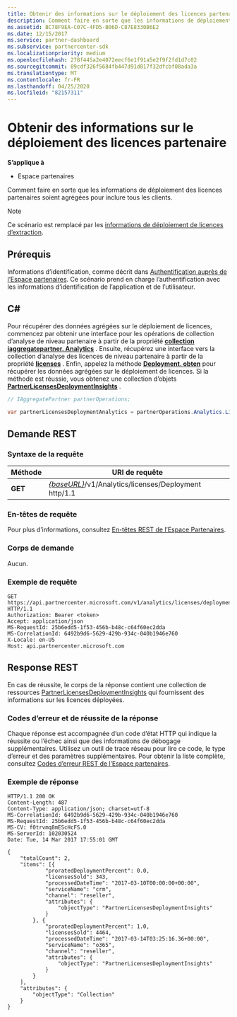 ```yaml
---
title: Obtenir des informations sur le déploiement des licences partenaire
description: Comment faire en sorte que les informations de déploiement des licences partenaires soient agrégées pour inclure tous les clients.
ms.assetid: BC78F9EA-C07C-4FD5-B06D-C87E8330B6E2
ms.date: 12/15/2017
ms.service: partner-dashboard
ms.subservice: partnercenter-sdk
ms.localizationpriority: medium
ms.openlocfilehash: 278f445a2e4072eecf6e1f91a5e2f9f2fd1d7c02
ms.sourcegitcommit: 89cdf326f5684fb447d91d817f32dfcbf08ada3a
ms.translationtype: MT
ms.contentlocale: fr-FR
ms.lasthandoff: 04/25/2020
ms.locfileid: "82157311"
---
```

# <a name="get-partner-licenses-deployment-information"></a>Obtenir des informations sur le déploiement des licences partenaire

**S’applique à**

- Espace partenaires

Comment faire en sorte que les informations de déploiement des licences partenaires soient agrégées pour inclure tous les clients.

> [!NOTE]
> Ce scénario est remplacé par les [informations de déploiement de licences d’extraction](get-licenses-deployment-information.md).

## <a name="prerequisites"></a>Prérequis

Informations d’identification, comme décrit dans [Authentification auprès de l’Espace partenaires](partner-center-authentication.md). Ce scénario prend en charge l’authentification avec les informations d’identification de l’application et de l’utilisateur.

## <a name="c"></a>C\#

Pour récupérer des données agrégées sur le déploiement de licences, commencez par obtenir une interface pour les opérations de collection d’analyse de niveau partenaire à partir de la propriété [**collection iaggregatepartner. Analytics**](https://docs.microsoft.com/dotnet/api/microsoft.store.partnercenter.ipartner.analytics) . Ensuite, récupérez une interface vers la collection d’analyse des licences de niveau partenaire à partir de la propriété [**licenses**](https://docs.microsoft.com/dotnet/api/microsoft.store.partnercenter.analytics.ipartneranalyticscollection.licenses) . Enfin, appelez la méthode [**Deployment. obten**](https://docs.microsoft.com/dotnet/api/microsoft.store.partnercenter.genericoperations.ientireentitycollectionretrievaloperations-2.get) pour récupérer les données agrégées sur le déploiement de licences. Si la méthode est réussie, vous obtenez une collection d’objets [**PartnerLicensesDeploymentInsights**](https://docs.microsoft.com/dotnet/api/microsoft.store.partnercenter.models.analytics.partnerlicensesdeploymentinsights) .

``` csharp
// IAggregatePartner partnerOperations;

var partnerLicensesDeploymentAnalytics = partnerOperations.Analytics.Licenses.Deployment.Get();
```

## <a name="rest-request"></a>Demande REST

### <a name="request-syntax"></a>Syntaxe de la requête

| Méthode  | URI de requête                                                                           |
|---------|---------------------------------------------------------------------------------------|
| **GET** | [*{baseURL}*](partner-center-rest-urls.md)/v1/Analytics/licenses/Deployment http/1.1 |

### <a name="request-headers"></a>En-têtes de requête

Pour plus d’informations, consultez [En-têtes REST de l’Espace Partenaires](headers.md).

### <a name="request-body"></a>Corps de demande

Aucun.

### <a name="request-example"></a>Exemple de requête

```http
GET https://api.partnercenter.microsoft.com/v1/analytics/licenses/deployment HTTP/1.1
Authorization: Bearer <token>
Accept: application/json
MS-RequestId: 25b6edd5-1f53-456b-b48c-c64f60ec2dda
MS-CorrelationId: 6492b9d6-5629-429b-934c-040b1946e760
X-Locale: en-US
Host: api.partnercenter.microsoft.com
```

## <a name="rest-response"></a>Response REST

En cas de réussite, le corps de la réponse contient une collection de ressources [PartnerLicensesDeploymentInsights](analytics-resources.md#partnerlicensesdeploymentinsights) qui fournissent des informations sur les licences déployées.

### <a name="response-success-and-error-codes"></a>Codes d’erreur et de réussite de la réponse

Chaque réponse est accompagnée d’un code d’état HTTP qui indique la réussite ou l’échec ainsi que des informations de débogage supplémentaires. Utilisez un outil de trace réseau pour lire ce code, le type d’erreur et des paramètres supplémentaires. Pour obtenir la liste complète, consultez [Codes d’erreur REST de l’Espace partenaires](error-codes.md).

### <a name="response-example"></a>Exemple de réponse

```http
HTTP/1.1 200 OK
Content-Length: 487
Content-Type: application/json; charset=utf-8
MS-CorrelationId: 6492b9d6-5629-429b-934c-040b1946e760
MS-RequestId: 25b6edd5-1f53-456b-b48c-c64f60ec2dda
MS-CV: f0trvmq8mEScHcFS.0
MS-ServerId: 102030524
Date: Tue, 14 Mar 2017 17:55:01 GMT

{
    "totalCount": 2,
    "items": [{
            "proratedDeploymentPercent": 0.0,
            "licensesSold": 343,
            "processedDateTime": "2017-03-10T00:00:00+00:00",
            "serviceName": "crm",
            "channel": "reseller",
            "attributes": {
                "objectType": "PartnerLicensesDeploymentInsights"
            }
        }, {
            "proratedDeploymentPercent": 1.0,
            "licensesSold": 4464,
            "processedDateTime": "2017-03-14T03:25:16.36+00:00",
            "serviceName": "o365",
            "channel": "reseller",
            "attributes": {
                "objectType": "PartnerLicensesDeploymentInsights"
            }
        }
    ],
    "attributes": {
        "objectType": "Collection"
    }
}
```
